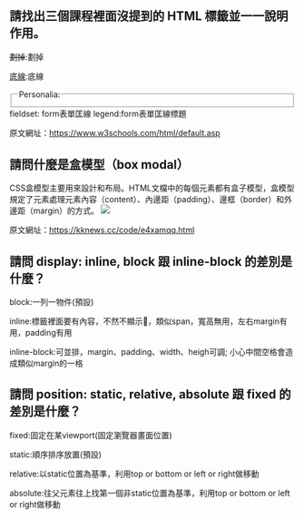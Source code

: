 ## 請找出三個課程裡面沒提到的 HTML 標籤並一一說明作用。
<del>劃掉</del>:劃掉

<ins>底線</ins>:底線

 <fieldset>
  <legend>Personalia:</legend>
 </fieldset>
fieldset: form表單匡線
legend:form表單匡線標題

原文網址：https://www.w3schools.com/html/default.asp



## 請問什麼是盒模型（box modal）
CSS盒模型主要用來設計和布局。HTML文檔中的每個元素都有盒子模型，盒模型規定了元素處理元素內容（content）、內邊距（padding）、邊框（border）和外邊距（margin）的方式。
![](https://i2.kknews.cc/SIG=3ndvdb3/471p000015s50o47op23.jpg)

原文網址：https://kknews.cc/code/e4xamqq.html

## 請問 display: inline, block 跟 inline-block 的差別是什麼？
block:一列一物件(預設)

inline:標籤裡面要有內容，不然不顯示，類似span，寬高無用，左右margin有用，padding有用

inline-block:可並排，margin、padding、width、heigh可調; 小心中間空格會造成類似margin的一格

## 請問 position: static, relative, absolute 跟 fixed 的差別是什麼？
fixed:固定在某viewport(固定瀏覽器畫面位置)

static:順序排序放置(預設)

relative:以static位置為基準，利用top or bottom or left or right做移動

absolute:往父元素往上找第一個非static位置為基準，利用top or bottom or left or right做移動